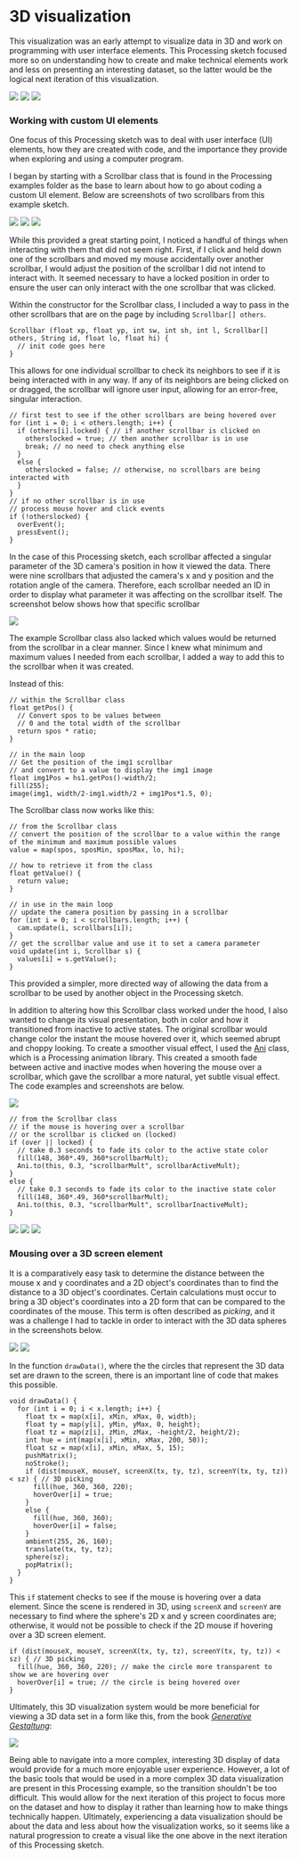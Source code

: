 # 3D visualization

This visualization was an early attempt to visualize data in 3D and work on programming with user interface elements. This Processing sketch focused more so on understanding how to create and make technical elements work and less on presenting an interesting dataset, so the latter would be the logical next iteration of this visualization.

![](./screenshots/01_5.png)
![](./screenshots/01_6.png)
![](./screenshots/01_7.png)

### Working with custom UI elements  

One focus of this Processing sketch was to deal with user interface (UI) elements, how they are created with code, and the importance they provide when exploring and using a computer program.

I began by starting with a Scrollbar class that is found in the Processing examples folder as the base to learn about how to go about coding a custom UI element. Below are screenshots of two scrollbars from this example sketch.

![](./screenshots/sb1.png)
![](./screenshots/sb2.png)
![](./screenshots/sb3.png)

While this provided a great starting point, I noticed a handful of things when interacting with them that did not seem right. First, if I click and held down one of the scrollbars and moved my mouse accidentally over another scrollbar, I would adjust the position of the scrollbar I did not intend to interact with. It seemed necessary to have a locked position in order to ensure the user can only interact with the one scrollbar that was clicked. 

Within the constructor for the Scrollbar class, I included a way to pass in the other scrollbars that are on the page by including `Scrollbar[] others`.

```
Scrollbar (float xp, float yp, int sw, int sh, int l, Scrollbar[] others, String id, float lo, float hi) {
  // init code goes here
}
```

This allows for one individual scrollbar to check its neighbors to see if it is being interacted with in any way. If any of its neighbors are being clicked on or dragged, the scrollbar will ignore user input, allowing for an error-free, singular interaction.

```
// first test to see if the other scrollbars are being hovered over
for (int i = 0; i < others.length; i++) {
  if (others[i].locked) { // if another scrollbar is clicked on
    otherslocked = true; // then another scrollbar is in use
    break; // no need to check anything else
  } 
  else { 
    otherslocked = false; // otherwise, no scrollbars are being interacted with
  }
}
// if no other scrollbar is in use
// process mouse hover and click events
if (!otherslocked) {
  overEvent();
  pressEvent();
}
```

In the case of this Processing sketch, each scrollbar affected a singular parameter of the 3D camera's position in how it viewed the data. There were nine scrollbars that adjusted the camera's x and y position and the rotation angle of the camera. Therefore, each scrollbar needed an ID in order to display what parameter it was affecting on the scrollbar itself. The screenshot below shows how that specific scrollbar

![](./screenshots/sbID.png)

The example Scrollbar class also lacked which values would be returned from the scrollbar in a clear manner. Since I knew what minimum and maximum values I needed from each scrollbar, I added a way to add this to the scrollbar when it was created.

Instead of this:

```
// within the Scrollbar class
float getPos() {
  // Convert spos to be values between
  // 0 and the total width of the scrollbar
  return spos * ratio;
}

// in the main loop
// Get the position of the img1 scrollbar
// and convert to a value to display the img1 image 
float img1Pos = hs1.getPos()-width/2;
fill(255);
image(img1, width/2-img1.width/2 + img1Pos*1.5, 0);
```

The Scrollbar class now works like this:

```
// from the Scrollbar class
// convert the position of the scrollbar to a value within the range of the minimum and maximum possible values
value = map(spos, sposMin, sposMax, lo, hi);

// how to retrieve it from the class
float getValue() {
  return value;
}

// in use in the main loop
// update the camera position by passing in a scrollbar
for (int i = 0; i < scrollbars.length; i++) { 
  cam.update(i, scrollbars[i]);
}
// get the scrollbar value and use it to set a camera parameter
void update(int i, Scrollbar s) {
  values[i] = s.getValue();
}
```

This provided a simpler, more directed way of allowing the data from a scrollbar to be used by another object in the Processing sketch.

In addition to altering how this Scrollbar class worked under the hood, I also wanted to change its visual presentation, both in color and how it transitioned from inactive to active states. The original scrollbar would change color the instant the mouse hovered over it, which seemed abrupt and choppy looking. To create a smoother visual effect, I used the [Ani](http://www.looksgood.de/libraries/Ani/) class, which is a Processing animation library. This created a smooth fade between active and inactive modes when hovering the mouse over a scrollbar, which gave the scrollbar a more natural, yet subtle visual effect. The code examples and screenshots are below.

![](./screenshots/sbID.png)

```
// from the Scrollbar class
// if the mouse is hovering over a scrollbar
// or the scrollbar is clicked on (locked)
if (over || locked) {
  // take 0.3 seconds to fade its color to the active state color
  fill(148, 360*.49, 360*scrollbarMult);
  Ani.to(this, 0.3, "scrollbarMult", scrollbarActiveMult);
} 
else {
  // take 0.3 seconds to fade its color to the inactive state color
  fill(148, 360*.49, 360*scrollbarMult);
  Ani.to(this, 0.3, "scrollbarMult", scrollbarInactiveMult);
}
```

![](./screenshots/01_1.png)
![](./screenshots/01_2.png)
![](./screenshots/01_3.png)

### Mousing over a 3D screen element

It is a comparatively easy task to determine the distance between the mouse x and y coordinates and a 2D object's coordinates than to find the distance to a 3D object's coordinates. Certain calculations must occur to bring a 3D object's coordinates into a 2D form that can be compared to the coordinates of the mouse. This term is often described as _picking_, and it was a challenge I had to tackle in order to interact with the 3D data spheres in the screenshots below. 

![](./screenshots/01_4.png)
![](./screenshots/01_8.png)

In the function `drawData()`, where the the circles that represent the 3D data set are drawn to the screen, there is an important line of code that makes this possible.

```
void drawData() {
  for (int i = 0; i < x.length; i++) {
    float tx = map(x[i], xMin, xMax, 0, width);
    float ty = map(y[i], yMin, yMax, 0, height);
    float tz = map(z[i], zMin, zMax, -height/2, height/2);
    int hue = int(map(x[i], xMin, xMax, 200, 50));
    float sz = map(x[i], xMin, xMax, 5, 15);
    pushMatrix();
    noStroke();
    if (dist(mouseX, mouseY, screenX(tx, ty, tz), screenY(tx, ty, tz)) < sz) { // 3D picking
      fill(hue, 360, 360, 220);
      hoverOver[i] = true;
    }
    else { 
      fill(hue, 360, 360);
      hoverOver[i] = false;
    }
    ambient(255, 26, 160);
    translate(tx, ty, tz);
    sphere(sz);
    popMatrix();
  }
}
```

This `if` statement checks to see if the mouse is hovering over a data element. Since the scene is rendered in 3D, using `screenX` and `screenY` are necessary to find where the sphere's 2D x and y screen coordinates are; otherwise, it would not be possible to check if the 2D mouse if hovering over a 3D screen element.

```
if (dist(mouseX, mouseY, screenX(tx, ty, tz), screenY(tx, ty, tz)) < sz) { // 3D picking
  fill(hue, 360, 360, 220); // make the circle more transparent to show we are hovering over
  hoverOver[i] = true; // the circle is being hovered over
}
```

Ultimately, this 3D visualization system would be more beneficial for viewing a 3D data set in a form like this, from the book [_Generative Gestaltung_](http://generative-gestaltung.de/):

![](./screenshots/M_1_4_01.png)

Being able to navigate into a more complex, interesting 3D display of data would provide for a much more enjoyable user experience. However, a lot of the basic tools that would be used in a more complex 3D data visualization are present in this Processing example, so the transition shouldn't be too difficult. This would allow for the next iteration of this project to focus more on the dataset and how to display it rather than learning how to make things technically happen. Ultimately, experiencing a data visualization should be about the data and less about how the visualization works, so it seems like a natural progression to create a visual like the one above in the next iteration of this Processing sketch.